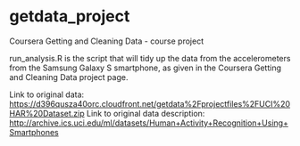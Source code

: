 getdata_project
===============

Coursera Getting and Cleaning Data - course project

run_analysis.R is the script that will tidy up the data from the accelerometers from the Samsung Galaxy S smartphone, as given in the Coursera Getting and Cleaning Data project page.

Link to original data: https://d396qusza40orc.cloudfront.net/getdata%2Fprojectfiles%2FUCI%20HAR%20Dataset.zip
Link to original data description: http://archive.ics.uci.edu/ml/datasets/Human+Activity+Recognition+Using+Smartphones

